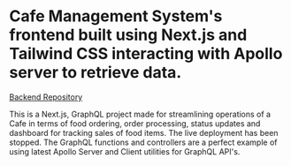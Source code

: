 # Cafe Management System's frontend built using Next.js and Tailwind CSS interacting with Apollo server to retrieve data.
[Backend Repository](https://github.com/Samarth1302/SE_backend)

This is a Next.js, GraphQL project made for streamlining operations of a Cafe in terms of food ordering, order processing, status updates and dashboard for tracking sales of food items. The live deployment has been stopped. The GraphQL functions and controllers are a perfect example of using latest Apollo Server and Client utilities for GraphQL API's.
